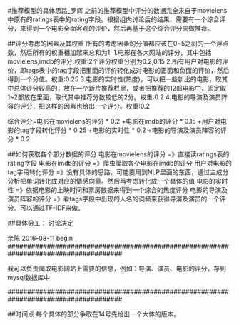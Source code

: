 #推荐模型的具体思路_罗辉
之前的推荐模型中评分的数据完全来自于movielens中原有的ratings表中的rating字段。根据组内讨论后的结果，需要有一个综合评分，来得到一个电影全面客观的评价，然后再基于这个综合评分来做推荐。

##评分考虑的因素及其权重
所有的考虑因素的分值都应该在0~5之间的一个浮点数，然后所有的权重相加起来总和为1.
1.电影在各大网站的评分，其中包括movielens,imdb的评分.权重:2个评分权重分别为0.2,0.15
2.所有用户对电影的评价，即tags表中的tag字段把里面的评价转化成对电影的正面和负面的评价，然后得到一个分值。权重:0.25
3.电影的实时性(热度)，可以把一些新出的电影，取其中总体评分较高的，放在一个新片推荐栏里，或者把推荐的12部电影中，固定取1~2部放在里面，取代其中推荐分数较低的2分。权重:0.2
4.电影的导演及演员阵容的评分，把这样的因素也给出一个评分。权重:0.2

综合评分=电影在movielens的评分		*	0.2
	   +电影在imdb的评分		*	0.15
	   +用户对电影的tag字段转化评分	*	0.25
	   +电影的实时性			*	0.2
	   +电影的导演及演员阵容的评分	*	0.2
	   
##如何获取各个部分数据的评分
电影在movielens的评分	=》直接读ratings表的rating字段
电影在imdb的评分		=》爬虫爬取各个电影在imdb的评分
用户对电影的tag字段转化评分	=》没有具体的思路，可能要用到NLP里面的东西，通过主成分分析把单词转化成对应的情感向量。然后再考虑转化成一个具体的值
电影的实时性			=》依据电影的上映时间和票房数据来得到一个综合的热度评分
电影的导演及演员阵容的评分	=》看tags字段中出现的人名的词频来获得导演及演员的一个评分。可以通过TF-IDF来做。

##具体分工：
讨论决定


余陈 2016-08-11 begin
#####################################################################################

我可以负责爬取电影网站上需要的信息，例如：导演、演员、电影的评分，存到mysql数据库中

#####################################################################################



##时间点
每个具体的部分争取在14号先给出一个大体的版本。